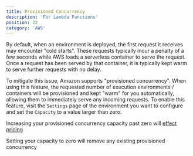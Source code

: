 ```yaml
---
title: Provisioned Concurrency
description: 'For Lambda Functions'
position: 22
category: 'AWS'
---
```


By default, when an environment is deployed, the first request it receives may encounter "cold starts". These requests typically incur a penalty of a few seconds while AWS loads a serverless container to serve the request. Once a request has been served by that container, it is typically kept warm to serve further requests with no delay.

To mitigate this issue, Amazon supports "provisioned concurrency". When using this feature, the requested number of execution environments / containers will be provisioned and kept "warm" for you automatically, allowing them to immediately serve any incoming requests. To enable this feature, visit the `Settings` page of the environment you want to configure and set the `Capacity` to a value larger than zero.


<alert type="warning">

Increasing your provisioned concurrency capacity past zero will [effect pricing](https://aws.amazon.com/lambda/pricing/#Provisioned_Concurrency_Pricing)

</alert>


<alert type="info">
Setting your capacity to zero will remove any existing provisioned concurrency
</alert>
